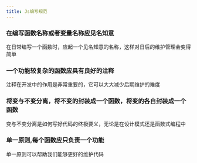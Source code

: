 ```yaml
---
title: Js编写规范
---
```


### 在编写函数名称或者变量名称应见名知意

在日常编写一个函数时，应起一个见名知意的名称，这样对日后的维护管理会变得简单

### 一个功能较复杂的函数应具有良好的注释

注释在开发中的作用是非常重要的，它可以大大减少后期维护的难度

### 将变与不变分离，将不变的封装成一个函数，将变的各自封装成一个函数

变与不变分离是如何写好代码的终极要义，无论是在设计模式还是函数式编程中

### 单一原则,每个函数应只负责一个功能

单一原则可以帮助我们能够更好的维护代码
